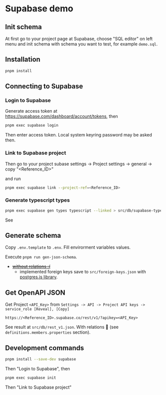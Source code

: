 # Supabase demo

## Init schema

At first go to your project page at Supabase, choose "SQL editor" on left menu and init schema with schema you want to test, for example `demo.sql`.

## Installation

```bash
pnpm install
```

## Connecting to Supabase

### Login to Supabase

Generate access token at https://supabase.com/dashboard/account/tokens, then

```bash
pnpm exec supabase login
```

Then enter access token. Local system keyring password may be asked then.

### Link to Supabase project


Then go to your project subase settings -> Project settings -> general -> copy "<Reference_ID>"

and run


```bash
pnpm exec supabase link --project-ref=<Reference_ID>
```

### Generate typescript types

```bash
pnpm exec supabase gen types typescript --linked > src/db/supabase-types-generated.ts
```

See

## Generate schema

Copy `.env.template` to `.env`. Fill envirorment variables values.

Execute `pnpm run gen-json-schema`.

- ~~[without relations :(](https://github.com/SpringTree/pg-tables-to-jsonschema/issues/27)~~
    - implemented foreign keys save to `src/foreign-keys.json` with [postgres.js library](https://github.com/porsager/postgres#connection-details).

## Get OpenAPI JSON

Get Project `<API_Key>` from `Settings -> API -> Project API keys -> service_role [Reveal], [Copy]`

`https://<Reference_ID>.supabase.co/rest/v1/?apikey=<API_Key>`

See result at `src/db/rest_v1.json`.
With relations 🙂 (see `definitions.members.properties` section).

## Development commands

```bash
pnpm install --save-dev supabase
```

Then "Login to Supabase", then

```bash
pnpm exec supabase init
```

Then "Link to Supabase project"